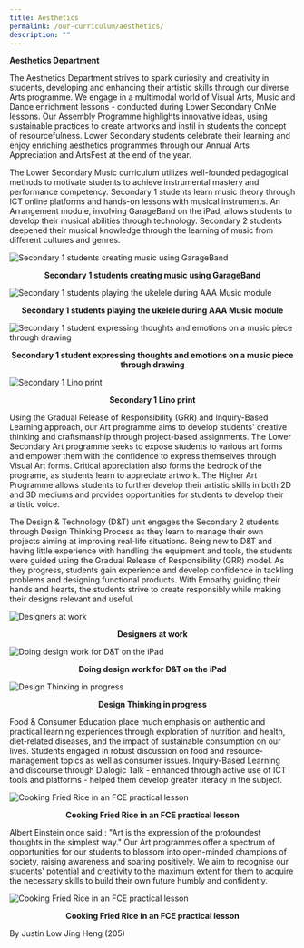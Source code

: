 ```yaml
---
title: Aesthetics
permalink: /our-curriculum/aesthetics/
description: ""
---
```

**Aesthetics Department**

The Aesthetics Department strives to spark curiosity and creativity in students, developing and enhancing their artistic skills through our diverse Arts programme. We engage in a multimodal world of Visual Arts, Music and Dance enrichment lessons - conducted during Lower Secondary CnMe lessons. Our Assembly Programme highlights innovative ideas, using sustainable practices to create artworks and instil in students the concept of resourcefulness. Lower Secondary students celebrate their learning and enjoy enriching aesthetics programmes through our Annual Arts Appreciation and ArtsFest at the end of the year. 

The Lower Secondary Music curriculum utilizes well-founded pedagogical methods to motivate students to achieve instrumental mastery and performance competency. Secondary 1 students learn music theory through ICT online platforms and hands-on lessons with musical instruments. An Arrangement module, involving GarageBand on the iPad, allows students to develop their musical abilities through technology. Secondary 2 students deepened their musical knowledge through the learning of music from different cultures and genres.

![Secondary 1 students creating music using GarageBand](/images/Secondary%201%20students%20creating%20music%20using%20GarageBand.jpg)

<p style="text-align: center"><strong>Secondary 1 students creating music using GarageBand</strong></p>

![Secondary 1 students playing the ukelele during AAA Music module  ](/images/Secondary%201%20students%20playing%20the%20ukulele%20during%20AAA%20Music%20module.jpg)

<p style="text-align: center"><strong>Secondary 1 students playing the ukelele during AAA Music module  </strong></p>

![Secondary 1 student expressing thoughts and emotions on a music piece through drawing](/images/Secondary%201%20student%20expressing%20thoughts%20and%20emotions%20on%20a%20music%20piece%20through%20drawing.jpg)

<p style="text-align: center"><strong>Secondary 1 student expressing thoughts and emotions on a music piece through drawing </strong></p>

![Secondary 1 Lino print](/images/Secondary%201%20Lino%20print.jpg)

<p style="text-align: center"><strong>Secondary 1 Lino print</strong></p>

Using the Gradual Release of Responsibility (GRR) and Inquiry-Based Learning approach, our Art programme aims to develop students' creative thinking and craftsmanship through project-based assignments. The Lower Secondary Art programme seeks to expose students to various art forms and empower them with the confidence to express themselves through Visual Art forms. Critical appreciation also forms the bedrock of the programe, as students learn to appreciate artwork. The Higher Art Programme allows students to further develop their artistic skills in both 2D and 3D mediums and provides opportunities for students to develop their artistic voice.

The Design & Technology (D&T) unit engages the Secondary 2 students through Design Thinking Process as they learn to manage their own projects aiming at improving real-life situations. Being new to D&T and having little experience with handling the equipment and tools, the students were guided using the Gradual Release of Responsibility (GRR) model. As they progress, students gain experience and develop confidence in tackling problems and designing functional products. With Empathy guiding their hands and hearts, the students strive to create responsibly while making their designs relevant and useful.

![Designers at work](/images/Designers%20at%20work.jpg)

<p style="text-align: center"><strong>Designers at work</strong></p>

![Doing design work for D&T on the iPad](/images/Doing%20design%20work%20for%20D_T%20on%20the%20iPad.jpg)

<p style="text-align: center"><strong>Doing design work for D&T on the iPad</strong></p>

![Design Thinking in progress](/images/Design%20Thinking%20in%20progress.jpg)

<p style="text-align: center"><strong>Design Thinking in progress</strong></p>

Food & Consumer Education place much emphasis on authentic and practical learning experiences through exploration of nutrition and health, diet-related diseases, and the impact of sustainable consumption on our lives. Students engaged in robust discussion on food and resource-management topics as well as consumer issues. Inquiry-Based Learning and discourse through Dialogic Talk - enhanced through active use of ICT tools and platforms - helped them develop greater literacy in the subject.

![Cooking Fried Rice in an FCE practical lesson](/images/Cooking%20Fried%20Rice%20in%20an%20FCE%20practical%20lesson.jpg)

<p style="text-align: center"><strong>Cooking Fried Rice in an FCE practical lesson</strong></p>

Albert Einstein once said : "Art is the expression of the profoundest thoughts in the simplest way." Our Art programmes offer a spectrum of opportunities for our students to blossom into open-minded champions of society, raising awareness and soaring positively. We aim to recognise our students' potential and creativity to the maximum extent for them to acquire the necessary skills to build their own future humbly and confidently.

![Cooking Fried Rice in an FCE practical lesson](/images/Cooking%20Fried%20Rice%20in%20an%20FCE%20practical%20lesson.jpg)

<p style="text-align: center"><strong>Cooking Fried Rice in an FCE practical lesson</strong></p>


By Justin Low Jing Heng (205)